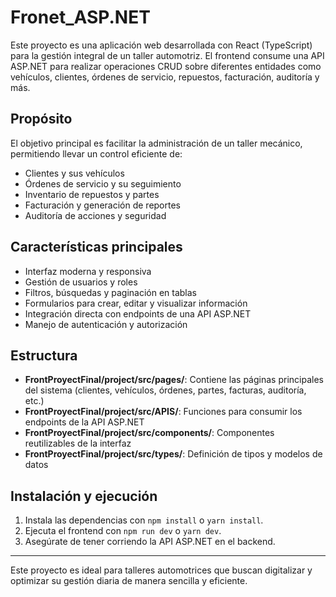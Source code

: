 # Fronet_ASP.NET

Este proyecto es una aplicación web desarrollada con React (TypeScript) para la gestión integral de un taller automotriz. El frontend consume una API ASP.NET para realizar operaciones CRUD sobre diferentes entidades como vehículos, clientes, órdenes de servicio, repuestos, facturación, auditoría y más.

## Propósito
El objetivo principal es facilitar la administración de un taller mecánico, permitiendo llevar un control eficiente de:
- Clientes y sus vehículos
- Órdenes de servicio y su seguimiento
- Inventario de repuestos y partes
- Facturación y generación de reportes
- Auditoría de acciones y seguridad

## Características principales
- Interfaz moderna y responsiva
- Gestión de usuarios y roles
- Filtros, búsquedas y paginación en tablas
- Formularios para crear, editar y visualizar información
- Integración directa con endpoints de una API ASP.NET
- Manejo de autenticación y autorización

## Estructura
- **FrontProyectFinal/project/src/pages/**: Contiene las páginas principales del sistema (clientes, vehículos, órdenes, partes, facturas, auditoría, etc.)
- **FrontProyectFinal/project/src/APIS/**: Funciones para consumir los endpoints de la API ASP.NET
- **FrontProyectFinal/project/src/components/**: Componentes reutilizables de la interfaz
- **FrontProyectFinal/project/src/types/**: Definición de tipos y modelos de datos

## Instalación y ejecución
1. Instala las dependencias con `npm install` o `yarn install`.
2. Ejecuta el frontend con `npm run dev` o `yarn dev`.
3. Asegúrate de tener corriendo la API ASP.NET en el backend.

---

Este proyecto es ideal para talleres automotrices que buscan digitalizar y optimizar su gestión diaria de manera sencilla y eficiente. 